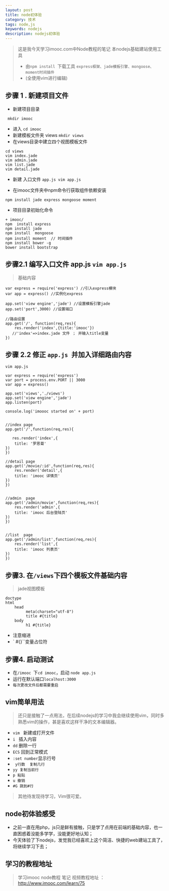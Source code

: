 ```yaml
---
layout: post
title: node初体验
category: 技术
tags: node,js
keywords: nodejs
description: nodejs初体验
---
```


> 这是我今天学习imooc.com中Node教程的笔记
> 本nodejs基础建站使用工具
> * 由`npm install `下载工具 `express框架、jade模板引擎、mongoose、moment时间插件`
> * (全使用vim进行编辑) 

## 步骤 1 . 新建项目文件

* 新建项目目录 

```
 mkdir imooc 
```

* 进入 ` cd imooc `
* 新建模板文件夹 views  ` mkdir views `
* 在views目录中建立四个视图模板文件

```
cd views 
vim index.jade 
vim admin.jade 
vim list.jade 
vim detail.jade 
```

* 新建 入口文件 ` app.js vim app.js `

* 在imooc文件夹中npm命令行获取组件依赖安装

``` 
npm install jade express mongoose moment 
```

* 项目目录初始化命令

```
+ imooc/
npm  install express
npm install jade  
npm install  mongoose 
npm install moment  // 时间插件 
npm install bower -g  
bower install bootstrap  
```

## 步骤2.1  编写入口文件 app.js  ` vim app.js `

> 基础内容

```
var express = require('express') //引入express模块 
var app = express() //实例化express

app.set('view engine','jade') //设置模板引擎jade 
app.set('port',3000) //设置端口

//路由设置
app.get('/', function(req,res){
    res.render('index',{title:'imooc'})  
   //'index'=>index.jade 文件 ； 并输入title变量
})
```

## 步骤 2.2 修正 ``app.js ``并加入详细路由内容

`vim app.js `

``` 
var express = require('express')
var port = process.env.PORT || 3000
var app = express()

app.set('views','./views')
app.set('view engine','jade')
app.listen(port)

console.log('imoooc started on' + port)


//index page
app.get('/',function(req,res){

   res.render('index',{
    title: '罗思菊'        
})
})

//detail page
app.get('/movie/:id',function(req,res){
    res.render('detail',{
    title: 'imooc 详情页'
})
})


//admin  page
app.get('/admin/movie',function(req,res){
    res.render('admin',{
    title: 'imooc 后台登陆页'
})
})


//list  page
app.get('/admin/list',function(req,res){
    res.render('list',{
    title: 'imooc 列表页'
})
})

```

## 步骤3. 在``/views``下四个模板文件基础内容

> jade视图模板

```
doctype
html
    head
         meta(charset="utf-8")
         title #{title}
    body
         h1 #{title}
```

* 注意缩进
* ` #{}``变量占位符

## 步骤4. 启动测试

* 在``/imooc ``下``cd imooc``，启动 `` node app.js ``
* 运行在默认端口`` localhost:3000 ``
* ``每次更改文件后都需要重启 ``

## vim简单用法

> 还只是接触了一点用法，在后续nodejs的学习中我会继续使用vim，同时多熟悉vim的操作，甚是喜欢这样干净的文本编辑器。

* ``vim ``  新建或打开文件 
* ``i `` 插入内容
* `` dd `` 删除一行
* `` ECS `` 回到正常模式
* `` :set number ``显示行号
* `` y行数  复制几行``
* ``yy 复制当前行``
* ``p 粘贴``
* ``u 撤销``
* ``#G 跳到#行``

>其他待发现待学习，Vim很可爱。

## node初体验感受

* 之前一直在用php，js只是鲜有接触，只是学了点用在前端的基础内容，也一直困惑着没能多学学，没能更好地认知；
* 今天体验了下nodejs，发觉我已经喜欢上这个简洁、快捷的web建站工具了，将继续学习下去；

## 学习的教程地址

> 学习imooc node教程 笔记 
> 视频教程地址 ： http://www.imooc.com/learn/75